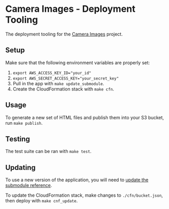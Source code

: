 # Camera Images - Deployment Tooling

The deployment tooling for the [Camera Images](/jonhiggs/rb-test) project.

## Setup

Make sure that the following environment variables are properly set:

1. `export AWS_ACCESS_KEY_ID="your_id"`
1. `export AWS_SECRET_ACCESS_KEY="your_secret_key"`
1. Pull in the app with `make update_submodule`.
1. Create the CloudFormation stack with `make cfn`.

## Usage

To generate a new set of HTML files and publish them into your S3 bucket, run `make publish`.

## Testing

The test suite can be ran with `make test`.

## Updating

To use a new version of the application, you will need to [update the submodule reference](https://chrisjean.com/git-submodules-adding-using-removing-and-updating/).

To update the CloudFormation stack, make changes to `./cfn/bucket.json`, then deploy with `make cnf_update`.
